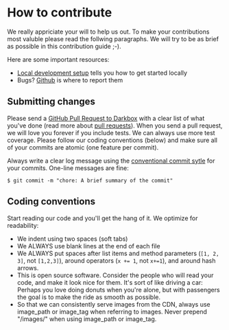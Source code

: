 # How to contribute

We really appriciate your will to help us out.
To make your contributions most valuble please read the follwing paragraphs.
We will try to be as brief as possible in this contribution guide ;-).

Here are some important resources:

  * [Local development setup](docs/development/local-setup.md) tells you how to get started locally
  * Bugs? [Github](https://github.com/failed-successfully/ngx-darkbox-gallery-library/issues/new?assignees=&labels=bug&template=bug_report.md&title=) is where to report them


## Submitting changes

Please send a [GitHub Pull Request to Darkbox](https://github.com/ailed-successfully/ngx-darkbox-gallery-library/pull/new/main) with a clear list of what you've done (read more about [pull requests](http://help.github.com/pull-requests/)). When you send a pull request, we will love you forever if you include tests. We can always use more test coverage. Please follow our coding conventions (below) and make sure all of your commits are atomic (one feature per commit).

Always write a clear log message using the [conventional commit sytle](https://www.conventionalcommits.org/en/v1.0.0/) for your commits. One-line messages are fine:

    $ git commit -m "chore: A brief summary of the commit"

## Coding conventions

Start reading our code and you'll get the hang of it. We optimize for readability:

  * We indent using two spaces (soft tabs)
  * We ALWAYS use blank lines at the end of each file
  * We ALWAYS put spaces after list items and method parameters (`[1, 2, 3]`, not `[1,2,3]`), around operators (`x += 1`, not `x+=1`), and around hash arrows.
  * This is open source software. Consider the people who will read your code, and make it look nice for them. It's sort of like driving a car: Perhaps you love doing donuts when you're alone, but with passengers the goal is to make the ride as smooth as possible.
  * So that we can consistently serve images from the CDN, always use image_path or image_tag when referring to images. Never prepend "/images/" when using image_path or image_tag.
